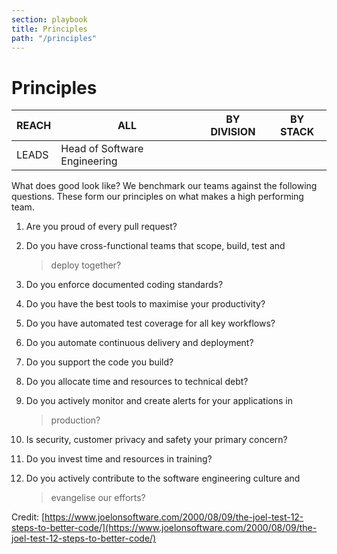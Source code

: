 ```yaml
---
section: playbook
title: Principles
path: "/principles"
---
```


# Principles

| REACH | ALL                          | BY DIVISION | BY STACK |
| ----- | ---------------------------- | ----------- | -------- |
| LEADS | Head of Software Engineering |             |          |

What does good look like? We benchmark our teams against the following
questions. These form our principles on what makes a high performing
team.

1.  Are you proud of every pull request?

2.  Do you have cross-functional teams that scope, build, test and

    > deploy together?

3.  Do you enforce documented coding standards?

4.  Do you have the best tools to maximise your productivity?

5.  Do you have automated test coverage for all key workflows?

6.  Do you automate continuous delivery and deployment?

7.  Do you support the code you build?

8.  Do you allocate time and resources to technical debt?

9.  Do you actively monitor and create alerts for your applications in

    > production?

10. Is security, customer privacy and safety your primary concern?

11. Do you invest time and resources in training?

12. Do you actively contribute to the software engineering culture and
    > evangelise our efforts?

Credit:
[https://www.joelonsoftware.com/2000/08/09/the-joel-test-12-steps-to-better-code/](https://www.joelonsoftware.com/2000/08/09/the-joel-test-12-steps-to-better-code/)
